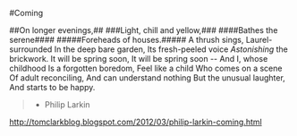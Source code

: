 #Coming

##On longer evenings,##
###Light, chill and yellow,###
####Bathes the serene####
#####Foreheads of houses.#####
A thrush sings,
Laurel-surrounded
In the deep bare garden,
Its fresh-peeled voice
_Astonishing_ the brickwork.
It will be spring soon,
It will be spring soon --
And I, whose childhood
Is a forgotten boredom,
Feel like a child
Who comes on a scene
Of adult reconciling,
And can understand nothing
But the unusual laughter,
And starts to be happy.
> - Philip Larkin

http://tomclarkblog.blogspot.com/2012/03/philip-larkin-coming.html
